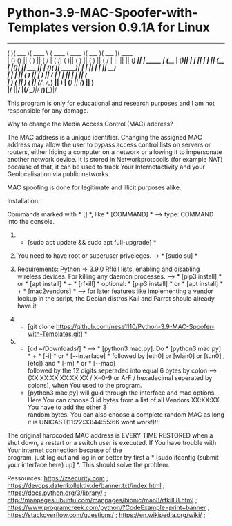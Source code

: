 # Python-3.9-MAC-Spoofer-with-Templates version 0.9.1A for Linux


 _______  _______  _______         _______  _______  _______  _______  _______   
(       )(  ___  )(  ____ \       (  ____ \(  ____ )(  ___  )(  ___  )(  ____ \
| () () || (   ) || (    \/       | (    \/| (    )|| (   ) || (   ) || (    \/
| || || || (___) || |       _____ | (_____ | (____)|| |   | || |   | || (__    
| |(_)| ||  ___  || |      (_____)(_____  )|  _____)| |   | || |   | ||  __)   
| |   | || (   ) || |                   ) || (      | |   | || |   | || (         
| )   ( || )   ( || (____/\       /\____) || )      | (___) || (___) || )      
|/     \||/     \|(_______/       \_______)|/       (_______)(_______)|/  


This program is only for educational and research purposes and I am not responsible for any damage.

Why to change the Media Access Control (MAC) address?

The MAC address is a unique identifier. Changing the assigned MAC address may allow the user to bypass access control lists on servers or routers,
either hiding a computer on a network or allowing it to impersonate another network device. It is stored in Networkprotocolls (for example NAT) because of that,
it can be used to track Your Internetactivity and your Geolocalisation via public networks. 

MAC spoofing is done for legitimate and illicit purposes alike.


Installation:


Commands marked with * [] *, like * [COMMAND] * --> type: COMMAND into the console.

1. * [sudo apt update && sudo apt full-upgrade] *

2. You need to have root or superuser priveleges.--> * [sudo su] *

3. Requirements: Python => 3.9.0
                 Rfkill lists, enabling and disabling wireless devices. For killing any daemon processes. --> * [pip3 install] * or * [apt install] * + * [rfkill] *
                 optional: * [pip3 install] * or * [apt install] * + * [mac2vendors] * --> for later features like implementing a vendor lookup in the script, 
								 the Debian distros Kali and Parrot should already have it

4. * [git clone https://github.com/nese1110/Python-3.9-MAC-Spoofer-with-Templates.git] *

5. * [cd ~/Downloads/] * --> * [python3 mac.py]. Do * [python3 mac.py] * + * [-i] * or * [--interface] * followed by [eth0] or [wlan0] or [tun0] ,[etc]) and * [-m] * or * [--mac]        
   followed by the 12 digits seperaded into equal 6 bytes by colon --> (XX:XX:XX:XX:XX:XX / X=0-9 or A-F / hexadecimal seperated by colons), when You used to the program.
   * [python3 mac.py] will guid through the interface and mac options. Here You can choose 3 id bytes from a list of all Vendors XX:XX:XX. You have to add the other 3         
   random bytes. You can also choose a complete random MAC as long it is UNICAST(11:22:33:44:55:66 wont work!)!!! 
  
  The original hardcoded MAC address is EVERY TIME RESTORED when a shut down, a restart or a switch user is executed. If You have trouble with Your internet connection because of the   
  program, just log out and log in or better try first a * [sudo ifconfig (submit your interface here) up] *. This should solve the problem.
  
  Ressources: 
 https://zsecurity.com ; https://devops.datenkollektiv.de/banner.txt/index.html ; https://docs.python.org/3/library/ ; http://manpages.ubuntu.com/manpages/bionic/man8/rfkill.8.html ;     
 https://www.programcreek.com/python/?CodeExample=print+banner ; https://stackoverflow.com/questions/ ; https://en.wikipedia.org/wiki/ ; 
 

